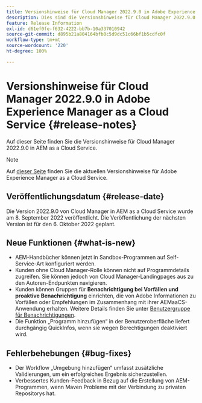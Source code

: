 ```yaml
---
title: Versionshinweise für Cloud Manager 2022.9.0 in Adobe Experience Manager as a Cloud Service
description: Dies sind die Versionshinweise für Cloud Manager 2022.9.0 in AEM as a Cloud Service.
feature: Release Information
exl-id: d61ef0fe-f632-4222-bb7b-10a337010942
source-git-commit: d895b21a804164bfb0c5d9dc51c66bf1b5cdfc0f
workflow-type: tm+mt
source-wordcount: '220'
ht-degree: 100%

---
```


# Versionshinweise für Cloud Manager 2022.9.0 in Adobe Experience Manager as a Cloud Service {#release-notes}

Auf dieser Seite finden Sie die Versionshinweise für Cloud Manager 2022.9.0 in AEM as a Cloud Service.

>[!NOTE]
>
>Auf [dieser Seite](/help/release-notes/release-notes-cloud/release-notes-current.md) finden Sie die aktuellen Versionshinweise für Adobe Experience Manager as a Cloud Service.

## Veröffentlichungsdatum {#release-date}

Die Version 2022.9.0 von Cloud Manager in AEM as a Cloud Service wurde am 8. September 2022 veröffentlicht. Die Veröffentlichung der nächsten Version ist für den 6. Oktober 2022 geplant.

## Neue Funktionen {#what-is-new}

* AEM-Handbücher können jetzt in Sandbox-Programmen auf Self-Service-Art konfiguriert werden.
* Kunden ohne Cloud Manager-Rolle können nicht auf Programmdetails zugreifen. Sie können jedoch von Cloud Manager-Landingpages aus zu den Autoren-Endpunkten navigieren.
* Kunden können Gruppen für **Benachrichtigung bei Vorfällen und proaktive Benachrichtigung** einrichten, die von Adobe Informationen zu Vorfällen oder Empfehlungen im Zusammenhang mit ihrer AEMaaCS-Anwendung erhalten. Weitere Details finden Sie unter [Benutzergruppe für Benachrichtigungen](/help/journey-onboarding/user-groups.md).
* Die Funktion „Programm hinzufügen“ in der Benutzeroberfläche liefert durchgängig QuickInfos, wenn sie wegen Berechtigungen deaktiviert wird.

## Fehlerbehebungen {#bug-fixes}

* Der Workflow „Umgebung hinzufügen“ umfasst zusätzliche Validierungen, um ein erfolgreiches Ergebnis sicherzustellen.
* Verbessertes Kunden-Feedback in Bezug auf die Erstellung von AEM-Programmen, wenn Maven Probleme mit der Verbindung zu privaten Repositorys hat.
